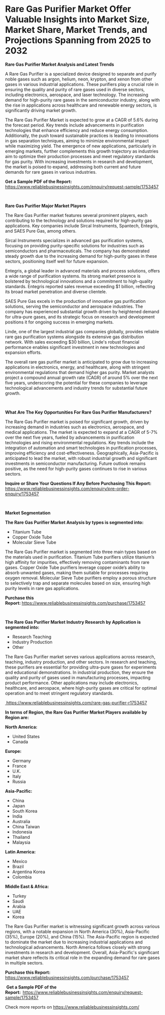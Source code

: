 <p><h1>Rare Gas Purifier Market Offer Valuable Insights into Market Size, Market Share, Market Trends, and Projections Spanning from 2025 to 2032</h1></p><p><strong>Rare Gas Purifier Market Analysis and Latest Trends</strong></p>
<p><p>A Rare Gas Purifier is a specialized device designed to separate and purify noble gases such as argon, helium, neon, krypton, and xenon from other gases in various industrial applications. These purifiers play a crucial role in ensuring the quality and purity of rare gases used in diverse sectors, including electronics, aerospace, and laser technology. The increasing demand for high-purity rare gases in the semiconductor industry, along with the rise in applications across healthcare and renewable energy sectors, is significantly driving market growth.</p><p>The Rare Gas Purifier Market is expected to grow at a CAGR of 5.6% during the forecast period. Key trends include advancements in purification technologies that enhance efficiency and reduce energy consumption. Additionally, the push toward sustainable practices is leading to innovations in gas separation techniques, aiming to minimize environmental impact while maximizing yield. The emergence of new applications, particularly in emerging markets, further complements this growth trajectory as industries aim to optimize their production processes and meet regulatory standards for gas purity. With increasing investments in research and development, the market is poised to expand, addressing both current and future demands for rare gases in various industries.</p></p>
<p><strong>Get a Sample PDF of the Report:&nbsp;</strong> <a href="https://www.reliablebusinessinsights.com/enquiry/request-sample/1753457?utm_campaign=2099&utm_medium=2&utm_source=Github&utm_content=ia&utm_term=10042025&utm_id=rare-gas-purifier">https://www.reliablebusinessinsights.com/enquiry/request-sample/1753457</a></p>
<p>&nbsp;</p>
<p><strong>Rare Gas Purifier Major Market Players</strong></p>
<p><p>The Rare Gas Purifier market features several prominent players, each contributing to the technology and solutions required for high-purity gas applications. Key companies include Sircal Instruments, Spantech, Entegris, and SAES Pure Gas, among others.</p><p>Sircal Instruments specializes in advanced gas purification systems, focusing on providing purity-specific solutions for industries such as semiconductors and pharmaceuticals. The company has demonstrated steady growth due to the increasing demand for high-purity gases in these sectors, positioning itself well for future expansion.</p><p>Entegris, a global leader in advanced materials and process solutions, offers a wide range of purification systems. Its strong market presence is bolstered by technological innovations and a commitment to high-quality standards. Entegris reported sales revenue exceeding $1 billion, reflecting its broad market penetration and diverse clientele.</p><p>SAES Pure Gas excels in the production of innovative gas purification solutions, serving the semiconductor and aerospace industries. The company has experienced substantial growth driven by heightened demand for ultra-pure gases, and its strategic focus on research and development positions it for ongoing success in emerging markets.</p><p>Linde, one of the largest industrial gas companies globally, provides reliable rare gas purification systems alongside its extensive gas distribution network. With sales exceeding $30 billion, Linde's robust financial performance enables significant investment in new technologies and expansion efforts.</p><p>The overall rare gas purifier market is anticipated to grow due to increasing applications in electronics, energy, and healthcare, along with stringent environmental regulations that demand higher gas purity. Market analysts project a compound annual growth rate (CAGR) of around 5% over the next five years, underscoring the potential for these companies to leverage technological advancements and industry trends for substantial future growth.</p></p>
<p>&nbsp;</p>
<p><strong>What Are The Key Opportunities For Rare Gas Purifier Manufacturers?</strong></p>
<p><p>The Rare Gas Purifier market is poised for significant growth, driven by increasing demand in industries such as electronics, aerospace, and medical applications. The market is expected to expand at a CAGR of 5-7% over the next five years, fueled by advancements in purification technologies and rising environmental regulations. Key trends include the integration of automation and smart technologies in purification processes, improving efficiency and cost-effectiveness. Geographically, Asia-Pacific is anticipated to lead the market, with robust industrial growth and significant investments in semiconductor manufacturing. Future outlook remains positive, as the need for high-purity gases continues to rise in various sectors.</p></p>
<p><strong>Inquire or Share Your Questions If Any Before Purchasing This Report:</strong> <a href="https://www.reliablebusinessinsights.com/enquiry/pre-order-enquiry/1753457?utm_campaign=2099&utm_medium=2&utm_source=Github&utm_content=ia&utm_term=10042025&utm_id=rare-gas-purifier">https://www.reliablebusinessinsights.com/enquiry/pre-order-enquiry/1753457</a></p>
<p>&nbsp;</p>
<p><strong>Market Segmentation</strong></p>
<p><strong>The Rare Gas Purifier Market Analysis by types is segmented into:</strong></p>
<p><ul><li>Titanium Tube</li><li>Copper Oxide Tube</li><li>Molecular Sieve Tube</li></ul></p>
<p><p>The Rare Gas Purifier market is segmented into three main types based on the materials used in purification. Titanium Tube purifiers utilize titanium’s high affinity for impurities, effectively removing contaminants from rare gases. Copper Oxide Tube purifiers leverage copper oxide’s ability to absorb unwanted gases, making them suitable for processes requiring oxygen removal. Molecular Sieve Tube purifiers employ a porous structure to selectively trap and separate molecules based on size, ensuring high purity levels in rare gas applications.</p></p>
<p><strong>Purchase this Report:&nbsp;</strong><a href="https://www.reliablebusinessinsights.com/purchase/1753457?utm_campaign=2099&utm_medium=2&utm_source=Github&utm_content=ia&utm_term=10042025&utm_id=rare-gas-purifier">https://www.reliablebusinessinsights.com/purchase/1753457</a></p>
<p>&nbsp;</p>
<p><strong>The Rare Gas Purifier Market Industry Research by Application is segmented into:</strong></p>
<p><ul><li>Research Teaching</li><li>Industry Production</li><li>Other</li></ul></p>
<p><p>The Rare Gas Purifier market serves various applications across research, teaching, industry production, and other sectors. In research and teaching, these purifiers are essential for providing ultra-pure gases for experiments and educational demonstrations. In industrial production, they ensure the quality and purity of gases used in manufacturing processes, impacting product performance. Other applications may include electronics, healthcare, and aerospace, where high-purity gases are critical for optimal operation and to meet stringent regulatory standards.</p></p>
<p><a href="https://www.reliablebusinessinsights.com/rare-gas-purifier-r1753457?utm_campaign=2099&utm_medium=2&utm_source=Github&utm_content=ia&utm_term=10042025&utm_id=rare-gas-purifier">&nbsp;https://www.reliablebusinessinsights.com/rare-gas-purifier-r1753457</a></p>
<p><strong>In terms of Region, the Rare Gas Purifier Market Players available by Region are:</strong></p>
<p>
    <p> <strong> North America: </strong>
        <ul>
            <li>United States</li>
            <li>Canada</li>
        </ul>
        </p> 
    <p> <strong> Europe: </strong>
        <ul>
            <li>Germany</li>
            <li>France</li>
            <li>U.K.</li>
            <li>Italy</li>
            <li>Russia</li>
        </ul>
        </p> 
    <p> <strong> Asia-Pacific: </strong>
        <ul>
            <li>China</li>
            <li>Japan</li>
            <li>South Korea</li>
            <li>India</li>
            <li>Australia</li>
            <li>China Taiwan</li>
            <li>Indonesia</li>
            <li>Thailand</li>
            <li>Malaysia</li>
        </ul>
        </p> 
    <p> <strong> Latin America: </strong>
        <ul>
            <li>Mexico</li>
            <li>Brazil</li>
            <li>Argentina Korea</li>
            <li>Colombia</li>
        </ul>
        </p> 
    <p> <strong> Middle East & Africa: </strong>
        <ul>
            <li>Turkey</li>
            <li>Saudi</li>
            <li>Arabia</li>
            <li>UAE</li>
            <li>Korea</li>
        </ul>
    </p>
    </p>
<p><p>The Rare Gas Purifier market is witnessing significant growth across various regions, with a notable expansion in North America (30%), Asia-Pacific (35%), Europe (20%), and China (15%). The Asia-Pacific region is expected to dominate the market due to increasing industrial applications and technological advancements. North America follows closely with strong investments in research and development. Overall, Asia-Pacific's significant market share reflects its critical role in the expanding demand for rare gases in multiple sectors.</p></p>
<p><strong>Purchase this Report: </strong><a href="https://www.reliablebusinessinsights.com/purchase/1753457?utm_campaign=2099&utm_medium=2&utm_source=Github&utm_content=ia&utm_term=10042025&utm_id=rare-gas-purifier">https://www.reliablebusinessinsights.com/purchase/1753457</a></p>
<p>&nbsp;<strong>Get a Sample PDF of the Report:&nbsp;&nbsp;</strong><a href="https://www.reliablebusinessinsights.com/enquiry/request-sample/1753457?utm_campaign=2099&utm_medium=2&utm_source=Github&utm_content=ia&utm_term=10042025&utm_id=rare-gas-purifier">https://www.reliablebusinessinsights.com/enquiry/request-sample/1753457</a></p>
<p><strong></strong></p>
<p>Check more reports on <a href="https://www.reliablebusinessinsights.com/?utm_campaign=2099&utm_medium=2&utm_source=Github&utm_content=ia&utm_term=10042025&utm_id=rare-gas-purifier">https://www.reliablebusinessinsights.com/</a></p>